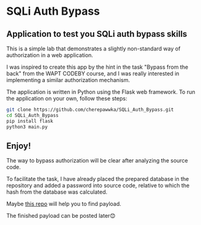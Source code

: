 # SQLi Auth Bypass
Application to test you SQLi auth bypass skills
---
This is a simple lab that demonstrates a slightly non-standard way of authorization in a web application.

I was inspired to create this app by the hint in the task "Bypass from the back" from the WAPT CODEBY course, and I was really interested in implementing a similar authorization mechanism.

The application is written in Python using the Flask web framework.
To run the application on your own, follow these steps:
```bash
git clone https://github.com/cherepawwka/SQLi_Auth_Bypass.git
cd SQLi_Auth_Bypass
pip install flask
python3 main.py
```

Enjoy!
---
The way to bypass authorization will be clear after analyzing the source code.

To facilitate the task, I have already placed the prepared database in the repository and added a password into source code, relative to which the hash from the database was calculated.

Maybe [this repo](https://github.com/carlospolop/hacktricks/blob/master/pentesting-web/login-bypass/sql-login-bypass.md) will help you to find payload.


The finished payload can be posted later😊
